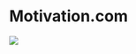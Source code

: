 # Motivation.com
<img src="https://readme-typing-svg.demolab.com?font=Fira+Code&size=50&duration=1500&pause=2000&color=20F77B&width=1500&height=100&lines=Wrong Thinking IsOnly Problem In Life;Right Thinking Is Only Solution To All Our Problems;Selflessness Is The Only Way To Progress And Prosperity;Every Act Can Be An Act Of Prayer;Conect To Higer Conciousness Daily;Live What You Learn;Never Give Up On Yourself;Value Your Blessings;See Divinity All Around;Absorb Your Mind Into Higher;Detach From Maya And Attach To Divine;Give Prosperity To Divinity;Being Good Is An Reward In Itself;    THANKS    ">
